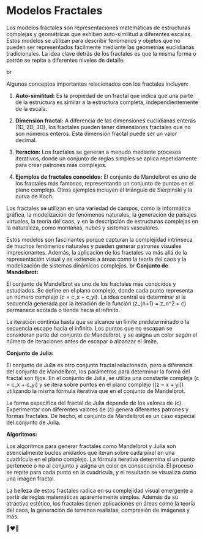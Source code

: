 # Modelos Fractales 
Los modelos fractales son representaciones matemáticas de estructuras complejas y geométricas que exhiben auto-similitud a diferentes escalas. Estos modelos se utilizan para describir fenómenos y objetos que no pueden ser representados fácilmente mediante las geometrías euclidianas tradicionales. La idea clave detrás de los fractales es que la misma forma o patrón se repite a diferentes niveles de detalle.

br

Algunos conceptos importantes relacionados con los fractales incluyen:

1. **Auto-similitud:** Es la propiedad de un fractal que indica que una parte de la estructura es similar a la estructura completa, independientemente de la escala.

2. **Dimensión fractal:** A diferencia de las dimensiones euclidianas enteras (1D, 2D, 3D), los fractales pueden tener dimensiones fractales que no son números enteros. Esta dimensión fractal puede ser un valor decimal.

3. **Iteración:** Los fractales se generan a menudo mediante procesos iterativos, donde un conjunto de reglas simples se aplica repetidamente para crear patrones más complejos.

4. **Ejemplos de fractales conocidos:** El conjunto de Mandelbrot es uno de los fractales más famosos, representando un conjunto de puntos en el plano complejo. Otros ejemplos incluyen el triángulo de Sierpinski y la curva de Koch.

Los fractales se utilizan en una variedad de campos, como la informática gráfica, la modelización de fenómenos naturales, la generación de paisajes virtuales, la teoría del caos, y en la descripción de estructuras complejas en la naturaleza, como montañas, nubes y sistemas vasculares.

Estos modelos son fascinantes porque capturan la complejidad intrínseca de muchos fenómenos naturales y pueden generar patrones visuales impresionantes. Además, la aplicación de los fractales va más allá de la representación visual y se extiende a áreas como la teoría del caos y la modelización de sistemas dinámicos complejos.
br
**Conjunto de Mandelbrot:**

El conjunto de Mandelbrot es uno de los fractales más conocidos y estudiados. Se define en el plano complejo, donde cada punto representa un número complejo \(c = c_x + c_yi\). La idea central es determinar si la secuencia generada por la iteración de la función \(z_{n+1} = z_n^2 + c\) permanece acotada o tiende hacia el infinito.

La iteración continúa hasta que se alcance un límite predeterminado o la secuencia escape hacia el infinito. Los puntos que no escapan se consideran parte del conjunto de Mandelbrot, y se asigna un color según el número de iteraciones antes de escapar o alcanzar el límite.

**Conjunto de Julia:**

El conjunto de Julia es otro conjunto fractal relacionado, pero a diferencia del conjunto de Mandelbrot, los parámetros para determinar la forma del fractal son fijos. En el conjunto de Julia, se utiliza una constante compleja \(c = c_x + c_yi\) y se itera sobre puntos en el plano complejo (\(z = x + yi\)) utilizando la misma fórmula iterativa que en el conjunto de Mandelbrot.

La forma específica del fractal de Julia depende de los valores de \(c\). Experimentar con diferentes valores de \(c\) genera diferentes patrones y formas fractales. De hecho, el conjunto de Mandelbrot es un caso especial del conjunto de Julia.

**Algoritmos:**

Los algoritmos para generar fractales como Mandelbrot y Julia son esencialmente bucles anidados que iteran sobre cada píxel en una cuadrícula en el plano complejo. La fórmula iterativa determina si un punto pertenece o no al conjunto y asigna un color en consecuencia. El proceso se repite para cada punto en la cuadrícula, y el resultado se visualiza como una imagen fractal.

La belleza de estos fractales radica en su complejidad visual emergente a partir de reglas matemáticas aparentemente simples. Además de su atractivo estético, los fractales tienen aplicaciones en áreas como la teoría del caos, la generación de terrenos realistas, compresión de imágenes y más.

🤖❤️🚀

